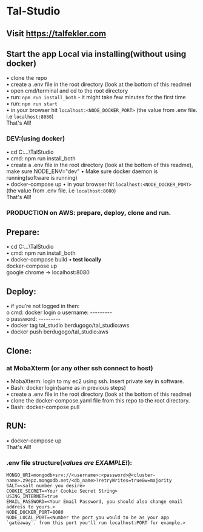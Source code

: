 # Tal-Studio

## Visit https://talfekler.com
## Start the app Local via installing(without using docker)
•	clone the repo  
•	create a .env file in the root directory (look at the bottom of this readme)  
•	open cmd/terminal and cd to the root directory  
•	run: `npm run install_both` - it might take few minutes for the first time  
•	run: `npm run start`  
•	in your browser hit `localhost:<NODE_DOCKER_PORT>` (the value from .env file. i.e `localhost:8080`)  
That's All!  


### DEV:(using docker)
•	cd C:\...\TalStudio  
•	cmd: npm run install_both  
•	create a .env file in the root directory (look at the bottom of this readme), make sure NODE_ENV="dev" 
•	Make sure docker daemon is running(software is running)  
•	docker-compose up 
•	in your browser hit `localhost:<NODE_DOCKER_PORT>` (the value from .env file. i.e `localhost:8080`)  
That's All!

### PRODUCTION on AWS: prepare, deploy, clone and run.
## Prepare:
•	cd C:\...\TalStudio  
•	cmd: npm run install_both  
•	docker-compose build
•<b>	test locally</b>  
docker-compose up  
google chrome -> localhost:8080  
## Deploy:
•	if you’re not logged in then:  
o	cmd: docker login
o	username: ---------  
o	password: ---------  
•	docker tag tal_studio berdugogo/tal_studio:aws  
•	docker push berdugogo/tal_studio:aws  
## Clone:  
###	at MobaXterm (or any other ssh connect to host)  
•	MobaXterm: login to my ec2 using ssh. Insert private key in software.  
•	Bash: docker login(same as in previous steps)  
•	create a .env file in the root directory (look at the bottom of this readme)  
•	clone the docker-compose.yaml file from this repo to the root directory.  
•	Bash: docker-compose pull  
## RUN:
•	docker-compose up  
That's All!  



### .env file structure(*values are EXAMPLE!*):
``` NODE_ENV=dev  
MONGO_URI=mongodb+srv://<username>:<password>@<cluster-name>.z9epz.mongodb.net/<db_name>?retryWrites=true&w=majority  
SALT=<salt number you desire>
COOKIE_SECRET=<Your Cookie Secret String>
USING_INTERNET=true
EMAIL_PASSWORD=<Your Email Password, you should also change email address to yours.>
NODE_DOCKER_PORT=8080
NODE_LOCAL_PORT=<Number the port you would to be as your app `gateaway`. from this port you'll run localhost:PORT for example.>
